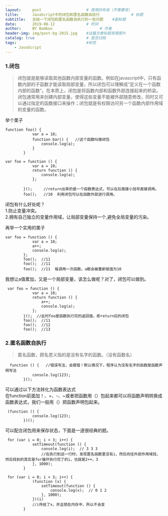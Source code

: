 ```yaml
---
layout:     post                    # 使用的布局（不需要改）
title:      JavaScript中的闭包和匿名函数自执行              # 标题 
subtitle:   总结一下闭包和匿名函数自执行的一些问题    #副标题
date:       2019-08-12              # 时间
author:     BY Bamboo                     # 作者
header-img: img/post-bg-2015.jpg    #这篇文章标题背景图片
catalog: true                       # 是否归档
tags:                               #标签
    - JavaScript
---
```



### 1.闭包  
> 闭包就是能够读取其他函数内部变量的函数。例如在javascript中，只有函数内部的子函数才能读取局部变量，所以闭包可以理解成“定义在一个函数内部的函数“。在本质上，闭包是将函数内部和函数外部连接起来的桥梁。  
闭包通常用来创建内部变量，使得这些变量不能被外部随意修改，同时又可以通过指定的函数接口来操作；闭包就是有权限访问另一个函数内部作用域的变量的函数。  

举个栗子  
```
function foo() {
            var a = 10;
            function bar() {   //这个函数叫做闭包
                console.log(a);
            }
        }
```
```
var foo = function () {
            var a = 10;
            return function () {
                console.log(a);
            };

        }();     //return出来的是一个函数表达式，可以在后面接小括号直接调用。
        foo();   //10  利用闭包可以在函数外部进行调用。
```
闭包有什么好处呢？  
1.防止变量冲突。  
2.拥有自己独立的变量作用域，让局部变量保持一个,避免全局变量的污染。  

再举一个实用的栗子
```
var foo = function () {
            var a = 10;
            a++;
            console.log(a);
        };
        foo();  //11  
        foo();  //11
        foo();  //11  每调用一次函数，a都会被重新赋值为10
```
我想让a值累加，又是一个局部变量，该怎么做呢？对了，闭包可以做到。
```
 var foo = function () {
            var a = 10;
            return function () {
                a++;
                console.log(a);
            };
        }();  //此时foo是函数执行完的返回值，即return后的闭包
        foo();  //11 
        foo();  //12 
        foo();  //13
```
### 2.匿名函数自执行  
> 匿名函数，顾名思义指的是没有名字的函数。（没有函数名）  

```
  function () {   //错误写法，会报错！默认情况下，程序认为没有名字的函数是函数声明写法
            console.log(123);
        }();
```
可以通过以下方法转化为函数表达式  
在function前面加！、+、-、~或者把函数用（）包起来都可以将函数声明转换成函数表达式，我们一般用（）把函数声明包起来。
```
 (function () { 
            console.log(123);
        })();
```
可以配合闭包用来保存状态，下面是一道很经典的题。 
```
 for (var i = 0; i < 3; i++) {
            setTimeout(function () {
                console.log(i);  // 3 3 3
                //在执行到这一行时，发现匿名函数里没有i，然后向往外部作用域找，然后找到的其实是for循环执行完了的i，也就是2++，3
            }, 1000);
        }
```
```
 for (var i = 0; i < 3; i++) {
            (function (x) {
                setTimeout(function () {
                    console.log(x);  // 0 1 2
                }, 1000);
            })(i)
            //i传给了x，并且锁在内存中，所以不会变
        }
```        




